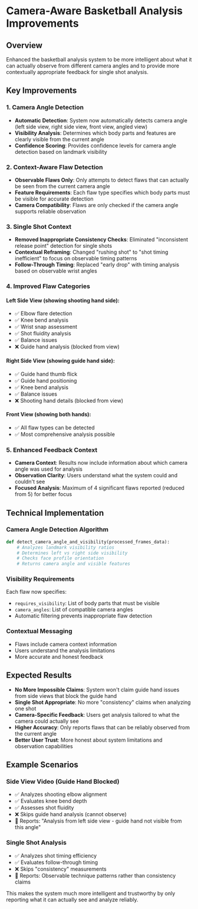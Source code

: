 # Camera-Aware Basketball Analysis Improvements

## Overview
Enhanced the basketball analysis system to be more intelligent about what it can actually observe from different camera angles and to provide more contextually appropriate feedback for single shot analysis.

## Key Improvements

### 1. Camera Angle Detection
- **Automatic Detection**: System now automatically detects camera angle (left side view, right side view, front view, angled view)
- **Visibility Analysis**: Determines which body parts and features are clearly visible from the current angle
- **Confidence Scoring**: Provides confidence levels for camera angle detection based on landmark visibility

### 2. Context-Aware Flaw Detection
- **Observable Flaws Only**: Only attempts to detect flaws that can actually be seen from the current camera angle
- **Feature Requirements**: Each flaw type specifies which body parts must be visible for accurate detection
- **Camera Compatibility**: Flaws are only checked if the camera angle supports reliable observation

### 3. Single Shot Context
- **Removed Inappropriate Consistency Checks**: Eliminated "inconsistent release point" detection for single shots
- **Contextual Reframing**: Changed "rushing shot" to "shot timing inefficient" to focus on observable timing patterns
- **Follow-Through Timing**: Replaced "early drop" with timing analysis based on observable wrist angles

### 4. Improved Flaw Categories

#### **Left Side View** (showing shooting hand side):
- ✅ Elbow flare detection
- ✅ Knee bend analysis  
- ✅ Wrist snap assessment
- ✅ Shot fluidity analysis
- ✅ Balance issues
- ❌ Guide hand analysis (blocked from view)

#### **Right Side View** (showing guide hand side):
- ✅ Guide hand thumb flick
- ✅ Guide hand positioning
- ✅ Knee bend analysis
- ✅ Balance issues
- ❌ Shooting hand details (blocked from view)

#### **Front View** (showing both hands):
- ✅ All flaw types can be detected
- ✅ Most comprehensive analysis possible

### 5. Enhanced Feedback Context
- **Camera Context**: Results now include information about which camera angle was used for analysis
- **Observation Clarity**: Users understand what the system could and couldn't see
- **Focused Analysis**: Maximum of 4 significant flaws reported (reduced from 5) for better focus

## Technical Implementation

### Camera Angle Detection Algorithm
```python
def detect_camera_angle_and_visibility(processed_frames_data):
    # Analyzes landmark visibility ratios
    # Determines left vs right side visibility
    # Checks face profile orientation
    # Returns camera angle and visible features
```

### Visibility Requirements
Each flaw now specifies:
- `requires_visibility`: List of body parts that must be visible
- `camera_angles`: List of compatible camera angles
- Automatic filtering prevents inappropriate flaw detection

### Contextual Messaging
- Flaws include camera context information
- Users understand the analysis limitations
- More accurate and honest feedback

## Expected Results
- **No More Impossible Claims**: System won't claim guide hand issues from side views that block the guide hand
- **Single Shot Appropriate**: No more "consistency" claims when analyzing one shot
- **Camera-Specific Feedback**: Users get analysis tailored to what the camera could actually see
- **Higher Accuracy**: Only reports flaws that can be reliably observed from the current angle
- **Better User Trust**: More honest about system limitations and observation capabilities

## Example Scenarios

### Side View Video (Guide Hand Blocked)
- ✅ Analyzes shooting elbow alignment
- ✅ Evaluates knee bend depth
- ✅ Assesses shot fluidity
- ❌ Skips guide hand analysis (cannot observe)
- 📝 Reports: "Analysis from left side view - guide hand not visible from this angle"

### Single Shot Analysis
- ✅ Analyzes shot timing efficiency
- ✅ Evaluates follow-through timing
- ❌ Skips "consistency" measurements
- 📝 Reports: Observable technique patterns rather than consistency claims

This makes the system much more intelligent and trustworthy by only reporting what it can actually see and analyze reliably.
